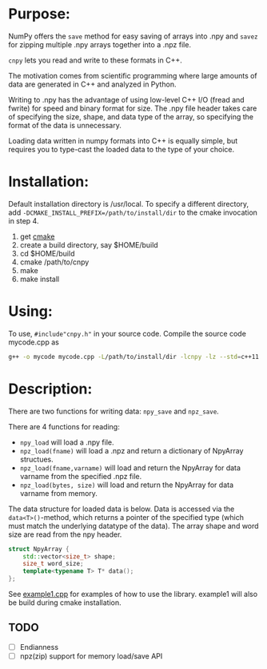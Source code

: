 # Purpose:

NumPy offers the `save` method for easy saving of arrays into .npy and `savez` for zipping multiple .npy arrays together into a .npz file.

`cnpy` lets you read and write to these formats in C++.

The motivation comes from scientific programming where large amounts of data are generated in C++ and analyzed in Python.

Writing to .npy has the advantage of using low-level C++ I/O (fread and fwrite) for speed and binary format for size.
The .npy file header takes care of specifying the size, shape, and data type of the array, so specifying the format of the data is unnecessary.

Loading data written in numpy formats into C++ is equally simple, but requires you to type-cast the loaded data to the type of your choice.

# Installation:

Default installation directory is /usr/local.
To specify a different directory, add `-DCMAKE_INSTALL_PREFIX=/path/to/install/dir` to the cmake invocation in step 4.

1. get [cmake](www.cmake.org)
2. create a build directory, say $HOME/build
3. cd $HOME/build
4. cmake /path/to/cnpy
5. make
6. make install

# Using:

To use, `#include"cnpy.h"` in your source code. Compile the source code mycode.cpp as

```bash
g++ -o mycode mycode.cpp -L/path/to/install/dir -lcnpy -lz --std=c++11
```

# Description:

There are two functions for writing data: `npy_save` and `npz_save`.

There are 4 functions for reading:
- `npy_load` will load a .npy file.
- `npz_load(fname)` will load a .npz and return a dictionary of NpyArray structues.
- `npz_load(fname,varname)` will load and return the NpyArray for data varname from the specified .npz file.
- `npz_load(bytes, size)` will load and return the NpyArray for data varname from memory.

The data structure for loaded data is below.
Data is accessed via the `data<T>()`-method, which returns a pointer of the specified type (which must match the underlying datatype of the data).
The array shape and word size are read from the npy header.

```c++
struct NpyArray {
    std::vector<size_t> shape;
    size_t word_size;
    template<typename T> T* data();
};
```

See [example1.cpp](example1.cpp) for examples of how to use the library. example1 will also be build during cmake installation.

## TODO

* [ ] Endianness
* [ ] npz(zip) support for memory load/save API
